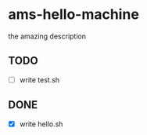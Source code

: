 # ams-hello-machine
the amazing description


## TODO
- [ ] write test.sh

## DONE
- [x] write hello.sh
